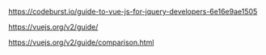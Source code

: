 https://codeburst.io/guide-to-vue-js-for-jquery-developers-6e16e9ae1505

https://vuejs.org/v2/guide/

https://vuejs.org/v2/guide/comparison.html
